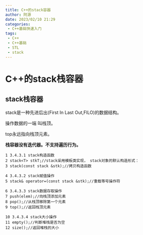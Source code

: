 ```yaml
---
title: C++的stack容器
author: 阿源
date: 2023/02/10 21:29
categories:
 - C++基础快速入门
tags:
 - C++
 - C++基础
 - STL
 - stack
---
```

# C++的stack栈容器
## stack栈容器

stack是一种先进后出(First In Last Out,FILO)的数据结构。

操作数据的一端 叫栈顶。

top永远指向栈顶元素。

**栈容器没有迭代器。不支持遍历行为。**

```
1 3.4.3.1 stack构造函数
2 stack<T> stkT;//stack采用模板类实现， stack对象的默认构造形式：
3 stack(const stack &stk);//拷贝构造函数

4 3.4.3.2 stack赋值操作
5 stack& operator=(const stack &stk);//重载等号操作符

6 3.4.3.3 stack数据存取操作
7 push(elem);//向栈顶添加元素
8 pop();//从栈顶移除第一个元素
9 top();//返回栈顶元素

10 3.4.3.4 stack大小操作
11 empty();//判断堆栈是否为空
12 size();//返回堆栈的大小
```
